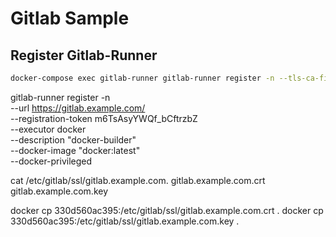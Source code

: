 # Gitlab Sample

## Register Gitlab-Runner

```bash
docker-compose exec gitlab-runner gitlab-runner register -n --tls-ca-file /ssl/gitlab.example.com.crt --tls-key-file /ssl/gitlab.example.com.key --url https://gitlab.example.com --registration-token m6TsAsyYWQf_bCftrzbZ --description "docker-runner" --tag-list build --executor docker --docker-image "docker:latest" --docker-privileged
```

gitlab-runner register -n \
 --url https://gitlab.example.com/ \
 --registration-token m6TsAsyYWQf_bCftrzbZ \
 --executor docker \
 --description "docker-builder" \
 --docker-image "docker:latest" \
 --docker-privileged

cat /etc/gitlab/ssl/gitlab.example.com.
gitlab.example.com.crt gitlab.example.com.key

docker cp 330d560ac395:/etc/gitlab/ssl/gitlab.example.com.crt .
docker cp 330d560ac395:/etc/gitlab/ssl/gitlab.example.com.key .
